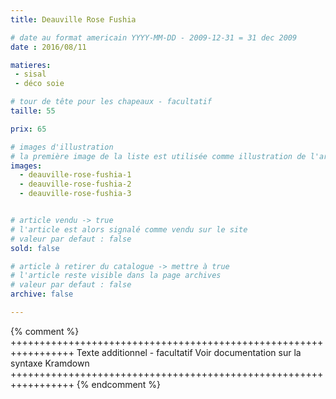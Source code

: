 ```yaml
---
title: Deauville Rose Fushia

# date au format americain YYYY-MM-DD - 2009-12-31 = 31 dec 2009
date : 2016/08/11

matieres:
 - sisal
 - déco soie

# tour de tête pour les chapeaux - facultatif
taille: 55

prix: 65

# images d'illustration
# la première image de la liste est utilisée comme illustration de l'article dans les pages de listing.
images:
  - deauville-rose-fushia-1
  - deauville-rose-fushia-2
  - deauville-rose-fushia-3


# article vendu -> true
# l'article est alors signalé comme vendu sur le site
# valeur par defaut : false
sold: false

# article à retirer du catalogue -> mettre à true
# l'article reste visible dans la page archives
# valeur par defaut : false
archive: false

---
```

{% comment %} +++++++++++++++++++++++++++++++++++++++++++++++++++++++++++++++++
              Texte additionnel - facultatif
              Voir documentation sur la syntaxe Kramdown
+++++++++++++++++++++++++++++++++++++++++++++++++++++++++++++++++ {% endcomment %}
